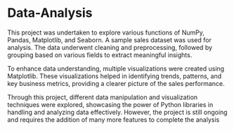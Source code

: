# Data-Analysis
This project was undertaken to explore various functions of NumPy, Pandas, Matplotlib, and Seaborn. A sample sales dataset was used for analysis. The data underwent cleaning and preprocessing, followed by grouping based on various fields to extract meaningful insights.

To enhance data understanding, multiple visualizations were created using Matplotlib. These visualizations helped in identifying trends, patterns, and key business metrics, providing a clearer picture of the sales performance.

Through this project, different data manipulation and visualization techniques were explored, showcasing the power of Python libraries in handling and analyzing data effectively. However, the project is still ongoing and requires the addition of many more features to complete the analysis
